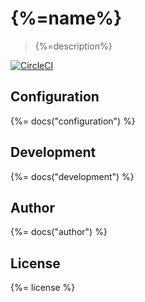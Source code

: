 # {%=name%}

> {%=description%}

[![CircleCI](https://img.shields.io/circleci/project/github/sammler/auth-service.svg)](https://circleci.com/gh/sammler/auth-service)

## Configuration
{%= docs("configuration") %}

## Development
{%= docs("development") %}

## Author
{%= docs("author") %}

## License
{%= license %}

